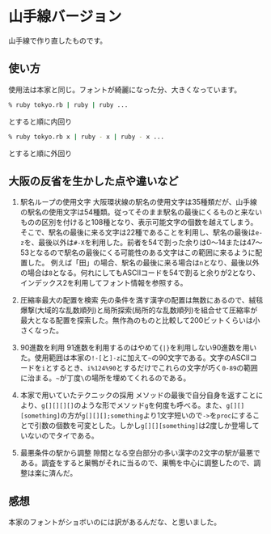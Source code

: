 # 山手線バージョン

山手線で作り直したものです。

## 使い方
使用法は本家と同じ。フォントが綺麗になった分、大きくなっています。
```bash
% ruby tokyo.rb | ruby | ruby ...
```
とすると順に内回り
```bash
% ruby tokyo.rb x | ruby - x | ruby - x ...
```
とすると順に外回り

## 大阪の反省を生かした点や違いなど

1. 駅名ループの使用文字
大阪環状線の駅名の使用文字は35種類だが、山手線の駅名の使用文字は54種類。従ってそのまま駅名の最後にくるものと来ないものの区別を付けると108種となり、表示可能文字の個数を越えてしまう。そこで、駅名の最後に来る文字は22種であることを利用し、駅名の最後は`e-z`を、最後以外は`#-X`を利用した。前者を54で割った余りは0〜14または47〜53となるので駅名の最後にくる可能性のある文字はこの範囲に来るように配置した。 例えば「田」の場合、駅名の最後に来る場合は`n`となり、最後以外の場合は`8`となる。何れにしてもASCIIコードを54で割ると余りが2となり、インデックス2を利用してフォント情報を参照する。

2. 圧縮率最大の配置を検索
先の条件を満す漢字の配置は無数にあるので、絨毯爆撃(大域的な乱数順列)と局所探索(局所的な乱数順列)を組合せて圧縮率が最大となる配置を探索した。無作為のものと比較して200ビットくらいは小さくなった。

3. 90進数を利用
91進数を利用するのはやめて`{|}`を利用しない90進数を用いた。使用範囲は本家の`!-[`と`]-z`に加えて`~`の90文字である。文字のASCIIコードを`i`とするとき、`i%124%90`とするだけでこれらの文字が巧く`0-89`の範囲に治まる。`~`が丁度`\`の場所を埋めてくれるのである。

4. 本家で用いていたテクニックの採用
メソッドの最後で自分自身を返すことにより、`g[][][][]`のような形でメソッド`g`を何度も呼べる。また、`g[][][something]`の方が`g[][][];something`より1文字短いので`->`を`proc`にすることで引数の個数を可変とした。しかし`g[][][something]`は2度しか登場していないのでタイである。

5. 最悪条件の駅から調整
隙間となる空白部分の多い漢字の2文字の駅が最悪である。調査をすると巣鴨がそれに当るので、巣鴨を中心に調整したので、調整は楽に済んだ。

## 感想
本家のフォントがショボいのには訳があるんだな、と思いました。